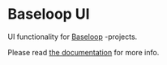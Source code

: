 # Baseloop UI

UI functionality for [Baseloop](https://baseloop.dev/) -projects.

Please read [the documentation](https://baseloop.dev/docs) for more info.
